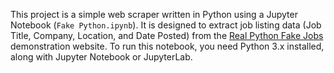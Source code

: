 This project is a simple web scraper written in Python using a Jupyter Notebook (`Fake Python.ipynb`). It is designed to extract job listing data (Job Title, Company, Location, and Date Posted) from the  [Real Python Fake Jobs](https://realpython.github.io/fake-jobs/) demonstration website.
To run this notebook, you need Python 3.x installed, along with Jupyter Notebook or JupyterLab.
